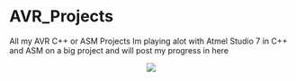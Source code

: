 # AVR_Projects
All my AVR C++ or ASM Projects
Im playing alot with Atmel Studio 7 in C++ and ASM on a big project and will post my progress in here 
<p align="center">
  <img src="LCD.jpg"/>
</p>
